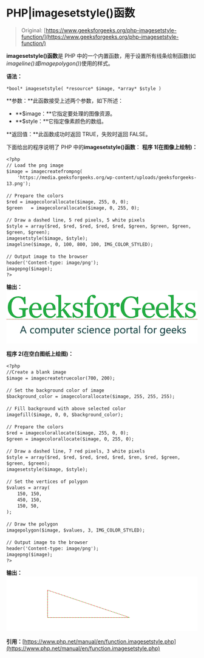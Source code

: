 # PHP|imagesetstyle()函数

> Original: [https://www.geeksforgeeks.org/php-imagesetstyle-function/](https://www.geeksforgeeks.org/php-imagesetstyle-function/)

**imagesetstyle()函数**是 PHP 中的一个内置函数，用于设置所有线条绘制函数(如*imageline()*或*imagepolygon()*)使用的样式。

**语法：**

```
*bool* imagesetstyle( *resource* $image, *array* $style )
```

**参数：**此函数接受上述两个参数，如下所述：

*   **$image：**它指定要处理的图像资源。
*   **$style：**它指定像素颜色的数组。

**返回值：**此函数成功时返回 TRUE，失败时返回 FALSE。

下面给出的程序说明了 PHP 中的**imagesetstyle()函数**：
**程序 1(在图像上绘制)：**

```
<?php
// Load the png image
$image = imagecreatefrompng(
    'https://media.geeksforgeeks.org/wp-content/uploads/geeksforgeeks-13.png');

// Prepare the colors
$red = imagecolorallocate($image, 255, 0, 0);
$green   = imagecolorallocate($image, 0, 255, 0);

// Draw a dashed line, 5 red pixels, 5 white pixels
$style = array($red, $red, $red, $red, $red, $green, $green, $green, $green, $green);
imagesetstyle($image, $style);
imageline($image, 0, 100, 800, 100, IMG_COLOR_STYLED);

// Output image to the browser
header('Content-type: image/png');
imagepng($image);
?>
```

**输出：**
![](img/7b9a52abd2cb981f8b2537c5e983283d.png)

**程序 2(在空白图纸上绘图)：**

```
<?php
//Create a blank image
$image = imagecreatetruecolor(700, 200);

// Set the background color of image
$background_color = imagecolorallocate($image, 255, 255, 255);

// Fill background with above selected color
imagefill($image, 0, 0, $background_color);

// Prepare the colors
$red = imagecolorallocate($image, 255, 0, 0);
$green = imagecolorallocate($image, 0, 255, 0);

// Draw a dashed line, 7 red pixels, 3 white pixels
$style = array($red, $red, $red, $red, $red, $ren, $red, $green, $green, $green);
imagesetstyle($image, $style);

// Set the vertices of polygon
$values = array(
    150, 150,
    450, 150,
    150, 50,
);

// Draw the polygon
imagepolygon($image, $values, 3, IMG_COLOR_STYLED);

// Output image to the browser
header('Content-type: image/png');
imagepng($image);
?>
```

**输出：**
![](img/d36ebef4f2f9dff0c0a754d59376e5b9.png)

**引用：**[https://www.php.net/manual/en/function.imagesetstyle.php](https://www.php.net/manual/en/function.imagesetstyle.php)